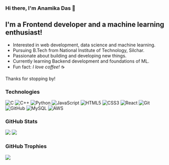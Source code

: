 ### Hi there, I'm Anamika Das 👋

## I'm a Frontend developer and a machine learning enthusiast!

- Interested in web development, data science and machine learning.
- Pursuing B.Tech from National Institute of Technology, Silchar.
- Passionate about building and developing new things.
- Currently learning Backend development and foundations of ML.
- Fun fact: *I love coffee!* ☕

Thanks for stopping by!


### Technologies
![C](https://img.shields.io/badge/c-%2300599C.svg?style=flat&logo=c&logoColor=white) ![C++](https://img.shields.io/badge/c++-%2300599C.svg?style=flat&logo=c%2B%2B&logoColor=white) ![Python](https://img.shields.io/badge/python-3670A0?style=flat&logo=python&logoColor=ffdd54) ![JavaScript](https://img.shields.io/badge/javascript-%23323330.svg?style=flat&logo=javascript&logoColor=%23F7DF1E) ![HTML5](https://img.shields.io/badge/html5-%23E34F26.svg?style=flat&logo=html5&logoColor=white) ![CSS3](https://img.shields.io/badge/css3-%231572B6.svg?style=flat&logo=css3&logoColor=white) ![React](https://img.shields.io/badge/react-%2320232a.svg?style=flat&logo=react&logoColor=%2361DAFB) ![Git](https://img.shields.io/badge/git-%23F05033.svg?style=flat&logo=git&logoColor=white) ![GitHub](https://img.shields.io/badge/github-%23121011.svg?style=flat&logo=github&logoColor=white) ![MySQL](https://img.shields.io/badge/mysql-4479A1.svg?style=flat&logo=mysql&logoColor=white) ![AWS](https://img.shields.io/badge/AWS-%23FF9900.svg?style=plastic&logo=amazon-aws&logoColor=white)
### GitHub Stats
![](https://github-readme-stats.vercel.app/api?username=anamika-ds&theme=default&hide_border=false&include_all_commits=true&count_private=false)
![](https://github-readme-streak-stats.herokuapp.com/?user=anamika-ds&theme=default&hide_border=false)<br/>
### GitHub Trophies
![](https://github-profile-trophy.vercel.app/?username=anamika-ds&theme=monokai&no-frame=false&no-bg=false&margin-w=4)

